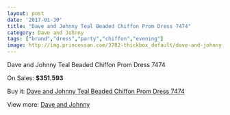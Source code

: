 ```yaml
---
layout: post
date: '2017-01-30'
title: "Dave and Johnny Teal Beaded Chiffon Prom Dress 7474"
category: Dave and Johnny
tags: ["brand","dress","party","chiffon","evening"]
image: http://img.princessan.com/3782-thickbox_default/dave-and-johnny-teal-beaded-chiffon-prom-dress-7474.jpg
---
```

Dave and Johnny Teal Beaded Chiffon Prom Dress 7474

On Sales: **$351.593**
<a href="https://www.princessan.com/en/dave-and-johnny/1735-dave-and-johnny-teal-beaded-chiffon-prom-dress-7474.html"><amp-img layout="responsive" width="600" height="600" src="//img.princessan.com/3782-thickbox_default/dave-and-johnny-teal-beaded-chiffon-prom-dress-7474.jpg" alt="Dave and Johnny Teal Beaded Chiffon Prom Dress 7474 0" /></a>
<a href="https://www.princessan.com/en/dave-and-johnny/1735-dave-and-johnny-teal-beaded-chiffon-prom-dress-7474.html"><amp-img layout="responsive" width="600" height="600" src="//img.princessan.com/3783-thickbox_default/dave-and-johnny-teal-beaded-chiffon-prom-dress-7474.jpg" alt="Dave and Johnny Teal Beaded Chiffon Prom Dress 7474 1" /></a>

Buy it: [Dave and Johnny Teal Beaded Chiffon Prom Dress 7474](https://www.princessan.com/en/dave-and-johnny/1735-dave-and-johnny-teal-beaded-chiffon-prom-dress-7474.html "Dave and Johnny Teal Beaded Chiffon Prom Dress 7474")

View more: [Dave and Johnny](https://www.princessan.com/en/16-dave-and-johnny "Dave and Johnny")
